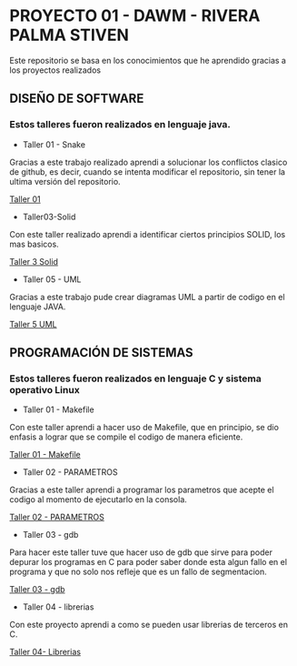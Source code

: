 # PROYECTO 01 - DAWM - RIVERA PALMA STIVEN

Este repositorio se basa en los conocimientos que he aprendido gracias a los proyectos realizados
##
## DISEÑO DE SOFTWARE

### Estos talleres fueron realizados en lenguaje java.
- Taller 01 - Snake

Gracias a este trabajo realizado aprendi a solucionar los conflictos clasico de github, es decir, cuando se intenta modificar el repositorio, sin tener la ultima versión del repositorio.

[Taller 01 ](https://github.com/JuanDemera/Taller01-Snake)

- Taller03-Solid

Con este taller realizado aprendi a identificar ciertos principios SOLID, los mas basicos.

[Taller 3 Solid](https://github.com/MisaelBohorquez27/Taller03-Solid)

- Taller 05 -  UML

Gracias a este trabajo pude crear diagramas UML a partir de codigo en el lenguaje JAVA.

[Taller 5 UML ](https://github.com/GuidoFlores/Taller05-UML)
##
## PROGRAMACIÓN DE SISTEMAS

### Estos talleres fueron realizados en lenguaje C y sistema operativo Linux

- Taller 01 - Makefile

Con este taller aprendi a hacer uso de Makefile, que en principio, se dio enfasis a lograr que se compile el codigo de manera eficiente.

[Taller 01 - Makefile](https://github.com/rafariva-classroom/taller01---makefile-stivenrivera)

- Taller 02 - PARAMETROS

Gracias a este taller aprendi a programar los parametros que acepte el codigo al momento de ejecutarlo en la consola.

[Taller 02 - PARAMETROS](https://github.com/rafariva-classroom/taller02---parametros-stivenrivera)

- Taller 03 - gdb

Para hacer este taller tuve que hacer uso de gdb que sirve para poder depurar los programas en C para poder saber donde esta algun fallo en el programa y que no solo nos refleje que es un fallo de segmentacion.

[Taller 03 - gdb](https://github.com/rafariva-classroom/taller03---gdb-stivenrivera)

- Taller 04 - librerias 

Con este proyecto aprendi a como se pueden usar librerias de terceros en C.

[Taller 04- Librerias](https://github.com/rafariva-classroom/taller04---librerias-stivenrivera)















